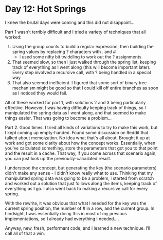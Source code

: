 # Day 12: Hot Springs
I knew the brutal days were coming and this did not disappoint...

Part 1 wasn't terribly difficult and I tried a variety of techniques that all worked:
1. Using the group counts to build a regular expression, then building the spring values by replacing ? characters with . and #
   * I used some nifty bit twiddling to work out the ? assignments
1. That seemed slow, so then I just walked through the spring list, keeping track of everything as I went along (this will become important later). Every step involved a recursive call, with ? being handled in a special way
1. That also seemed inefficient. I figured that some sort of binary tree mechanism might be good so that I could kill off entire branches as soon as I noticed they would fail.

All of these worked for part 1, with solutions 2 and 3 being particularly effective. However, I was having difficulty keeping track of things, so I manipulated the spring data as I went along, and that seemed to make things easier. That was going to become a problem...

Part 2. Good times. I tried all kinds of variations to try to make this work, but I kept coming up empty-handed. Found some discussion on Reddit that talked about memoization. No idea what that's all about. Brought it up at work and got some clarity about how the concept works. Essentially, when you've calculated something, store the parameters that got you to that point and the result in a cache. That way, if you come across that scenario again, you can just look up the previously-calculated result.

I understood the concept, but generating the key (the scenario parameters) didn't make any sense - I didn't know really what to use. Thinking that my manipulated spring data was going to be a problem, I started from scratch and worked out a solution that just follows along the items, keeping track of everything as I go. I also went back to making a recursive call for every spring.

With the rewrite, it was obvious that what I needed for the key was the current spring position, the number of # in a row, and the current group. In hindsight, I was essentially doing this in most of my previous implementations, so I already had everything I needed....

Anyway, new, fresh, performant code, and I learned a new technique. I'll call all of that a win.
